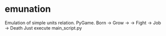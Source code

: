 # emunation
Emulation of simple units relation. PyGame.
Born -> Grow -> -> Fight -> Job -> Death
Just execute main_script.py
